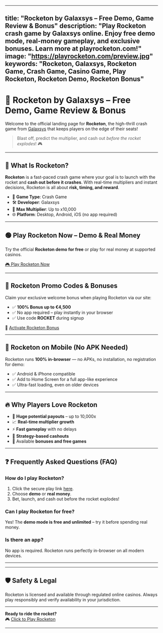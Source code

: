 <head>
  <meta charset="UTF-8" />
  <meta name="viewport" content="width=device-width, initial-scale=1.0" />

  <title>Rocketon by Galaxsys – Free Demo, Review & Bonus</title>
  <meta name="description" content="Play Rocketon by Galaxsys – a thrilling crash game with real money and demo modes. Blast off now and try your luck at playrocketon.com!" />
  <meta name="keywords" content="Rocketon, Galaxsys, Rocketon Game, Crash Game, Casino Game, Play Rocketon, Rocketon Demo, Rocketon Bonus" />
  <meta name="author" content="Galaxsys Games" />

  <!-- Open Graph / Facebook -->
  <meta property="og:type" content="website" />
  <meta property="og:url" content="https://playrocketon.com/" />
  <meta property="og:title" content="Rocketon by Galaxsys – Free Demo, Review & Bonus" />
  <meta property="og:description" content="Play Rocketon by Galaxsys – a thrilling crash game with real money and demo modes. Blast off now and try your luck at playrocketon.com!" />
  <meta property="og:image" content="https://playrocketon.com/preview.jpg" />

  <!-- Twitter -->
  <meta name="twitter:card" content="summary_large_image" />
  <meta name="twitter:url" content="https://playrocketon.com/" />
  <meta name="twitter:title" content="Rocketon by Galaxsys – Free Demo, Review & Bonus" />
  <meta name="twitter:description" content="Play Rocketon by Galaxsys – a thrilling crash game with real money and demo modes. Blast off now and try your luck at playrocketon.com!" />
  <meta name="twitter:image" content="https://playrocketon.com/preview.jpg" />

  <!-- Favicon -->
 
</head>

---
title: "Rocketon by Galaxsys – Free Demo, Game Review & Bonus"
description: "Play Rocketon crash game by Galaxsys online. Enjoy free demo mode, real-money gameplay, and exclusive bonuses. Learn more at playrocketon.com!"
image: "https://playrocketon.com/preview.jpg"
keywords: "Rocketon, Galaxsys, Rocketon Game, Crash Game, Casino Game, Play Rocketon, Rocketon Demo, Rocketon Bonus"
---

# 🚀 Rocketon by Galaxsys – Free Demo, Game Review & Bonus

Welcome to the official landing page for **Rocketon**, the high-thrill crash game from [Galaxsys](https://www.galaxsys.co) that keeps players on the edge of their seats!

> Blast off, predict the multiplier, and cash out *before the rocket explodes*! 🎮

---

## 🎯 What Is Rocketon?

**Rocketon** is a fast-paced crash game where your goal is to launch with the rocket and **cash out before it crashes**. With real-time multipliers and instant decisions, Rocketon is all about **risk, timing, and reward**.

- 🎰 **Game Type**: Crash Game
- 🛠 **Developer**: Galaxsys
- 💸 **Max Multiplier**: Up to x10,000
- 🌐 **Platform**: Desktop, Android, iOS (no app required)

---

## 🟢 Play Rocketon Now – Demo & Real Money

Try the official **Rocketon demo for free** or play for real money at supported casinos.

[🎮 Play Rocketon Now](https://playrocketon.com)

---

## 🎁 Rocketon Promo Codes & Bonuses

Claim your exclusive welcome bonus when playing Rocketon via our site:

- ✅ **100% Bonus up to €4,500**
- ✅ No app required – play instantly in your browser
- ✅ Use code **ROCKET** during signup

🔑 [Activate Rocketon Bonus](https://playrocketon.com#bonus)

---

## 📱 Rocketon on Mobile (No APK Needed)

Rocketon runs **100% in-browser** — no APKs, no installation, no registration for demo:

- ✅ Android & iPhone compatible
- ✅ Add to Home Screen for a full app-like experience
- ✅ Ultra-fast loading, even on older devices

---

## 🔥 Why Players Love Rocketon

- 💸 **Huge potential payouts** – up to 10,000x
- 📈 **Real-time multiplier growth**
- ⚡ **Fast gameplay** with no delays
- 🧠 **Strategy-based cashouts**
- 🎁 Available **bonuses and free games**

---

## ❓ Frequently Asked Questions (FAQ)

### How do I play Rocketon?

1. Click the secure play link [here](https://playrocketon.com).
2. Choose **demo** or **real money**.
3. Bet, launch, and cash out before the rocket explodes!

### Can I play Rocketon for free?

Yes! The **demo mode is free and unlimited** – try it before spending real money.

### Is there an app?

No app is required. Rocketon runs perfectly in-browser on all modern devices.

---


---

## 🛡️ Safety & Legal

Rocketon is licensed and available through regulated online casinos. Always play responsibly and verify availability in your jurisdiction.

---

**Ready to ride the rocket?**  
🎮 [Click to Play Rocketon](https://playrocketon.com)

---
